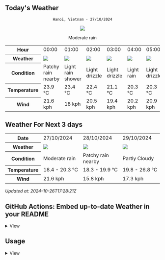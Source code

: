 ## Today's Weather
<div align="center">

`Hanoi, Vietnam - 27/10/2024`

<img src="https://cdn.weatherapi.com/weather/64x64/day/302.png"/>

Moderate rain

</div>


<table>
    <tr>
        <th>Hour</th>
        <td>00:00</td><td>01:00</td><td>02:00</td><td>03:00</td><td>04:00</td><td>05:00</td><td>06:00</td><td>07:00</td><td>08:00</td><td>09:00</td><td>10:00</td><td>11:00</td><td>12:00</td><td>13:00</td><td>14:00</td><td>15:00</td><td>16:00</td><td>17:00</td><td>18:00</td><td>19:00</td><td>20:00</td><td>21:00</td><td>22:00</td><td>23:00</td>
    </tr>
    <tr>
        <th>Weather</th>
        <td><img src="https://cdn.weatherapi.com/weather/64x64/night/176.png"></img></td><td><img src="https://cdn.weatherapi.com/weather/64x64/night/353.png"></img></td><td><img src="https://cdn.weatherapi.com/weather/64x64/night/266.png"></img></td><td><img src="https://cdn.weatherapi.com/weather/64x64/night/266.png"></img></td><td><img src="https://cdn.weatherapi.com/weather/64x64/night/296.png"></img></td><td><img src="https://cdn.weatherapi.com/weather/64x64/night/266.png"></img></td><td><img src="https://cdn.weatherapi.com/weather/64x64/day/296.png"></img></td><td><img src="https://cdn.weatherapi.com/weather/64x64/day/266.png"></img></td><td><img src="https://cdn.weatherapi.com/weather/64x64/day/176.png"></img></td><td><img src="https://cdn.weatherapi.com/weather/64x64/day/266.png"></img></td><td><img src="https://cdn.weatherapi.com/weather/64x64/day/296.png"></img></td><td><img src="https://cdn.weatherapi.com/weather/64x64/day/302.png"></img></td><td><img src="https://cdn.weatherapi.com/weather/64x64/day/302.png"></img></td><td><img src="https://cdn.weatherapi.com/weather/64x64/day/296.png"></img></td><td><img src="https://cdn.weatherapi.com/weather/64x64/day/296.png"></img></td><td><img src="https://cdn.weatherapi.com/weather/64x64/day/296.png"></img></td><td><img src="https://cdn.weatherapi.com/weather/64x64/day/296.png"></img></td><td><img src="https://cdn.weatherapi.com/weather/64x64/day/296.png"></img></td><td><img src="https://cdn.weatherapi.com/weather/64x64/night/296.png"></img></td><td><img src="https://cdn.weatherapi.com/weather/64x64/night/296.png"></img></td><td><img src="https://cdn.weatherapi.com/weather/64x64/night/296.png"></img></td><td><img src="https://cdn.weatherapi.com/weather/64x64/night/296.png"></img></td><td><img src="https://cdn.weatherapi.com/weather/64x64/night/296.png"></img></td><td><img src="https://cdn.weatherapi.com/weather/64x64/night/302.png"></img></td>
    </tr>
    <tr>
        <th>Condition</th>
        <td width="200px">Patchy rain nearby</td><td width="200px">Light rain shower</td><td width="200px">Light drizzle</td><td width="200px">Light drizzle</td><td width="200px">Light rain</td><td width="200px">Light drizzle</td><td width="200px">Light rain</td><td width="200px">Light drizzle</td><td width="200px">Patchy rain nearby</td><td width="200px">Light drizzle</td><td width="200px">Light rain</td><td width="200px">Moderate rain</td><td width="200px">Moderate rain</td><td width="200px">Light rain</td><td width="200px">Light rain</td><td width="200px">Light rain</td><td width="200px">Light rain</td><td width="200px">Light rain</td><td width="200px">Light rain</td><td width="200px">Light rain</td><td width="200px">Light rain</td><td width="200px">Light rain</td><td width="200px">Light rain</td><td width="200px">Moderate rain</td>
    </tr>
    <tr>
        <th>Temperature</th>
        <td>23.9 °C</td><td>23.4 °C</td><td>22.4 °C</td><td>21.1 °C</td><td>20.3 °C</td><td>20.3 °C</td><td>20.1 °C</td><td>20.2 °C</td><td>20.2 °C</td><td>20.3 °C</td><td>20 °C</td><td>19.5 °C</td><td>19.5 °C</td><td>19.5 °C</td><td>19.2 °C</td><td>18.9 °C</td><td>18.7 °C</td><td>18.6 °C</td><td>18.5 °C</td><td>18.4 °C</td><td>18.4 °C</td><td>18.4 °C</td><td>18.4 °C</td><td>18.4 °C</td>
    </tr>
    <tr>
        <th>Wind</th>
        <td>21.6 kph</td><td>18 kph</td><td>20.5 kph</td><td>19.4 kph</td><td>20.2 kph</td><td>20.9 kph</td><td>20.9 kph</td><td>20.9 kph</td><td>21.2 kph</td><td>20.2 kph</td><td>19.8 kph</td><td>20.5 kph</td><td>18.4 kph</td><td>19.1 kph</td><td>19.1 kph</td><td>19.1 kph</td><td>19.1 kph</td><td>19.1 kph</td><td>18.7 kph</td><td>18.7 kph</td><td>18.4 kph</td><td>17.6 kph</td><td>17.3 kph</td><td>16.9 kph</td>
    </tr>
</table>


## Weather For Next 3 days


<table>
    <tr>
        <th>Date</th>
        <td>27/10/2024</td><td>28/10/2024</td><td>29/10/2024</td>
    </tr>
    <tr>
        <th>Weather</th>
        <td><img src="https://cdn.weatherapi.com/weather/64x64/day/302.png"/></td><td><img src="https://cdn.weatherapi.com/weather/64x64/day/176.png"/></td><td><img src="https://cdn.weatherapi.com/weather/64x64/day/116.png"/></td>
    </tr>
    <tr>
        <th>Condition</th>
        <td width="200px">Moderate rain</td><td width="200px">Patchy rain nearby</td><td width="200px">Partly Cloudy </td>
    </tr>
    <tr>
        <th>Temperature</th>
        <td>18.4 -  20.3 °C</td><td>18.3 -  19.9 °C</td><td>19.8 -  26.8 °C</td>
    </tr>
    <tr>
        <th>Wind</th>
        <td>21.6 kph</td><td>15.8 kph</td><td>17.3 kph</td>
    </tr>
</table>


*Updated at: 2024-10-26T17:28:21Z*

## GitHub Actions: Embed up-to-date Weather in your README
<details>
<summary>
    View
</summary>

You can easily embed tables in your README.md using GitHub Actions by following these simple steps:

**Step 1:** In your repository, create a file named `README.md.template`.

**Step 2:** Write anything you want within the `README.md.template` file.

**Step 3:** Embed one of the following entities within your `README.md.template`:

- **Today's Weather Table:**
```shell
{{ template "hourly-table" $.TodayWeather.HourlyWeathers }}
```

- **Daily Weather Table:**
```shell
{{ template "daily-table" .Weathers }}
```

- **Updated at:**
```shell
{{ formatTime .UpdatedAt }}
```

If you are familiar with Go templates, you have access to the `root` variable, which includes the following fields:

- `Weathers`: An array of daily Weather. You can view the Weather struct definition in [model/weather.go](model/weather.go).
- `UpdatedAt`: This field contains the timestamp in the format of `time.Date`.

**Step 4**: Register Github Action
- Create a file `.github/workflows/update-weather.yml` in your repository.
```yml
name: "Cronjob"
on:
schedule:
- cron: '15 * * * *'

jobs:
    update-weather:
        permissions: write-all
        runs-on: ubuntu-latest
        steps:
            - uses: actions/checkout@v3
            - name: Generate README
              uses: huantt/weather-forecast@v1.0.5
              with:
                city: HaNoi
                days: 7
                weather-api-key: ${{ secrets.WEATHER_API_KEY }}
                template-file: 'README.md.template'
                out-file: 'README.md'
            - name: Commit
              run: |
                if git diff --exit-code; then
                  echo "No changes to commit."
                  exit 0
                else
                  git config user.name github-actions
                  git config user.email github-actions@github.com
                  git add .
                  git commit -m "update"
                  git push origin main
                fi
```
- Update some variable in this file:
    - city: The city that you want to forecast weather
    - days: number of forecast days
    - template-file: Path to the above template file. Eg. `template/README.md.template`
    - out-file: your README.md file name
    - weather-api-key:
        - Register free API key in [https://weatherapi.com](https://weatherapi.com)
        - Setup secrets with name `WEATHER_API_KEY` in `Your repo > settings > Secrets and variables > Actions > New repository secret`

**Step 5**: Commit your change, then Github actions will run as your specificed cron to update Weather into your README.md file
</details>


## Usage
<details>
<summary>View</summary>

#### Install
```shell
go install https://github.com/huantt/weather-forecast
```

#### Run

```shell
Usage:
weather-forecast update-weather [flags]

Flags:
--city string              City
--days int                 Days of forecast (default 7)
-h, --help                     help for update-weather
-o, --out-file string          Output file path
-f, --template-file string     Readme template file path
-k, --weather-api-key string   weatherapi.com API key

```

**Sample**
```shell
weather-forecast update-weather \
--days=7 \
--weather-api-key="$WEATHER_API_KEY" \
--template-file='template/README.md.template' \
--city=HaNoi \
--out-file='README.md'
```

### Docker
```shell
docker build -t weather-forecast .
```

```shell
docker run --rm \
-v ./:/app/data \
weather-forecast \
--weather-api-key='XXXX' \
--city=HaNoi \
--out-file=data/README.md \
--template-file=data/README.md.template
```

</details>
